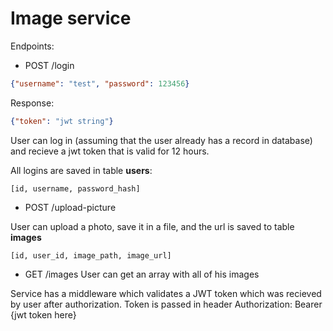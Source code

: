# Image service

Endpoints:
- POST /login
```json
{"username": "test", "password": 123456}
```
Response: 
```json
{"token": "jwt string"}
```
User can log in (assuming that the user already has a record in database) and recieve a jwt token that is valid for 12 hours. 

All logins are saved in table **users**:
```
[id, username, password_hash]
```
- POST /upload-picture 

User can upload a photo, save it in a file, and the url is saved to table **images**
```
[id, user_id, image_path, image_url]
```
- GET /images
User can get an array with all of his images

Service has a middleware which validates a JWT token which was recieved by user after authorization. Token is passed in header Authorization: Bearer {jwt token here}
